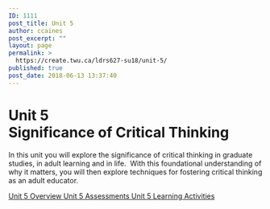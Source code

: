 ```yaml
---
ID: 1111
post_title: Unit 5
author: ccaines
post_excerpt: ""
layout: page
permalink: >
  https://create.twu.ca/ldrs627-su18/unit-5/
published: true
post_date: 2018-06-13 13:37:40
---
```

<!--themify_builder_static-->

<h1>Unit 5<br />Significance of Critical Thinking</h1>

In this unit you will explore the significance of critical thinking in graduate studies, in adult learning and in life.  With this foundational understanding of why it matters, you will then explore techniques for fostering critical thinking as an adult educator.

<a href="https://create.twu.ca/ldrs627-su18/unit-5-overview/"> Unit 5 Overview </a> <a href="https://create.twu.ca/ldrs627-su18/unit-5-assessment/"> Unit 5 Assessments </a> <a href="https://create.twu.ca/ldrs627-su18/unit-5-learning-activities/"> Unit 5 Learning Activities </a><!--/themify_builder_static-->